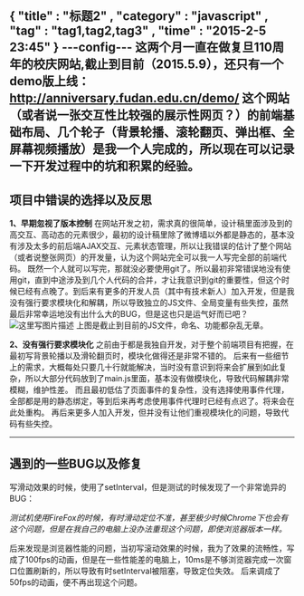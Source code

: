   {
    "title" : "标题2" ,
    "category" : "javascript" , 
    "tag" : "tag1,tag2,tag3" , 
    "time" : "2015-2-5 23:45" 
  }
---config---
这两个月一直在做复旦110周年的校庆网站,截止到目前（2015.5.9），还只有一个demo版上线：
http://anniversary.fudan.edu.cn/demo/
这个网站（或者说一张交互性比较强的展示性网页？）的前端基础布局、几个轮子（背景轮播、滚轮翻页、弹出框、全屏幕视频播放）是我一个人完成的，所以现在可以记录一下开发过程中的坑和积累的经验。
----------
## 项目中错误的选择以及反思 ##

**1、早期忽视了版本控制**
在网站开发之初，需求真的很简单，设计稿里面涉及到的高交互、高动态的元素很少，最初的设计稿里除了微博墙以外都是静态的，基本没有涉及太多的前后端AJAX交互、元素状态管理，所以让我错误的估计了整个网站（或者说整张网页）的开发量，认为这个网站完全可以我一人写完全部的前端代码。
既然一个人就可以写完，那就没必要使用git了。所以最初非常错误地没有使用git，直到中途涉及到几个人代码的合并，才让我意识到git的重要性，但这个时候已经有点晚了。到后来有更多的开发人员（其中有技术新人）加入开发，但是我没有强行要求模块化和解耦，所以导致独立的JS文件、全局变量有些失控，虽然最后非常幸运地没有出什么大的BUG，但是这也只是运气好而已吧？
![这里写图片描述](http://img.blog.csdn.net/20150509232001728)
上图是截止到目前的JS文件，命名、功能都杂乱无章。

**2、没有强行要求模块化**
之前由于都是我独自开发，对于整个前端项目有把握，在最初写背景轮播以及滑轮翻页时，模块化做得还是非常不错的。
后来有一些细节上的需求，大概每处只要几十行就能解决，当时没有意识到将来会扩展到如此复杂，所以大部分代码放到了main.js里面，基本没有做模块化，导致代码解耦非常模糊，维护性差。
而且最初低估了页面事件的复杂性，没有选择使用事件代理，全部都是用的静态绑定，等到后来再考虑使用事件代理时已经有点迟了。将来会在此处重构。
再后来更多人加入开发，但并没有让他们重视模块化的问题，导致代码有些失控。


----------
## 遇到的一些BUG以及修复 ##
写滑动效果的时候，使用了setInterval，但是测试的时候发现了一个非常诡异的BUG：

*测试机使用FireFox的时候，有时滑动定位不准，甚至极少时候Chrome下也会有这个问题，但是在我自己的电脑上没办法重现这个问题，即使浏览器版本一样。*

后来发现是浏览器性能的问题，当初写滚动效果的时候，我为了效果的流畅性，写成了100fps的动画，但是在一些性能差的电脑上，10ms是不够浏览器完成一次窗口位置刷新的，所以导致有时setInterval被阻塞，导致定位失效。
后来调成了50fps的动画，便不再出现这个问题。




